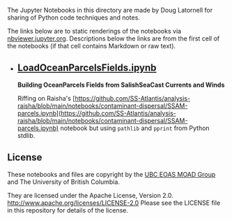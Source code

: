 The Jupyter Notebooks in this directory are made by
Doug Latornell for sharing of Python code techniques
and notes.

The links below are to static renderings of the notebooks via
[nbviewer.jupyter.org](https://nbviewer.org/).
Descriptions below the links are from the first cell of the notebooks
(if that cell contains Markdown or raw text).

* ## [LoadOceanParcelsFields.ipynb](https://nbviewer.org/github/SalishSeaCast/analysis-doug/blob/main/notebooks/atlantis/parcels/LoadOceanParcelsFields.ipynb)  
    
    **Building OceanParcels Fields from SalishSeaCast Currents and Winds**
    
    Riffing on Raisha's 
    [https://github.com/SS-Atlantis/analysis-raisha/blob/main/notebooks/contaminant-dispersal/SSAM-parcels.ipynb](https://github.com/SS-Atlantis/analysis-raisha/blob/main/notebooks/contaminant-dispersal/SSAM-parcels.ipynb)
    notebook but using `pathlib` and `pprint` from Python stdlib.


## License

These notebooks and files are copyright by the
[UBC EOAS MOAD Group](https://github.com/UBC-MOAD/docs/blob/main/CONTRIBUTORS.rst)
and The University of British Columbia.

They are licensed under the Apache License, Version 2.0.
http://www.apache.org/licenses/LICENSE-2.0
Please see the LICENSE file in this repository for details of the license.
